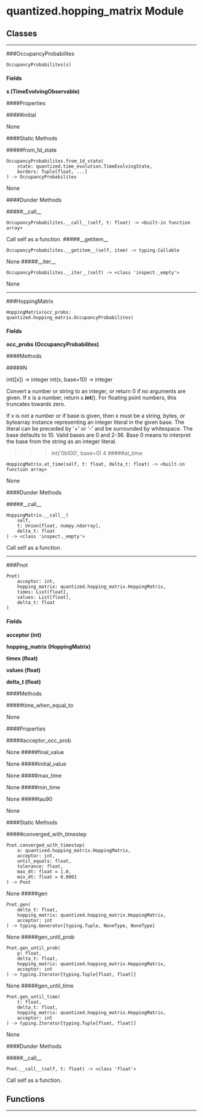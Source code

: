 # quantized.hopping_matrix Module



## Classes

---

###OccupancyProbabilites

```
OccupancyProbabilites(s)
```
#### Fields

 **s (TimeEvolvingObservable)** 



####Properties

#####initial


None



####Static Methods

#####from\_1d\_state
```
OccupancyProbabilites.from_1d_state(
    state: quantized.time_evolution.TimeEvolvingState,
    borders: Tuple[float, ...]
) -> OccupancyProbabilites
```


None



####Dunder Methods

#####\_\_call\_\_
```
OccupancyProbabilites.__call__(self, t: float) -> <built-in function array>
```


Call self as a function.
#####\_\_getitem\_\_
```
OccupancyProbabilites.__getitem__(self, item) -> typing.Callable
```


None
#####\_\_iter\_\_
```
OccupancyProbabilites.__iter__(self) -> <class 'inspect._empty'>
```


None

 --- 

###HoppingMatrix

```
HoppingMatrix(occ_probs: quantized.hopping_matrix.OccupancyProbabilites)
```
#### Fields

 **occ_probs (OccupancyProbabilites)** 

####Methods

#####N


int([x]) -> integer
int(x, base=10) -> integer

Convert a number or string to an integer, or return 0 if no arguments
are given.  If x is a number, return x.__int__().  For floating point
numbers, this truncates towards zero.

If x is not a number or if base is given, then x must be a string,
bytes, or bytearray instance representing an integer literal in the
given base.  The literal can be preceded by '+' or '-' and be surrounded
by whitespace.  The base defaults to 10.  Valid bases are 0 and 2-36.
Base 0 means to interpret the base from the string as an integer literal.
>>> int('0b100', base=0)
4
#####at\_time
```
HoppingMatrix.at_time(self, t: float, delta_t: float) -> <built-in function array>
```


None







####Dunder Methods

#####\_\_call\_\_
```
HoppingMatrix.__call__(
    self,
    t: Union[float, numpy.ndarray],
    delta_t: float
) -> <class 'inspect._empty'>
```


Call self as a function.

 --- 

###Pnot

```
Pnot(
    acceptor: int,
    hopping_matrix: quantized.hopping_matrix.HoppingMatrix,
    times: List[float],
    values: List[float],
    delta_t: float
)
```
#### Fields

 **acceptor (int)** 

 **hopping_matrix (HoppingMatrix)** 

 **times (float)** 

 **values (float)** 

 **delta_t (float)** 

####Methods

#####time\_when\_equal\_to


None



####Properties

#####acceptor\_occ\_prob


None
#####final\_value


None
#####initial\_value


None
#####max\_time


None
#####min\_time


None
#####tau90


None



####Static Methods

#####converged\_with\_timestep
```
Pnot.converged_with_timestep(
    a: quantized.hopping_matrix.HoppingMatrix,
    acceptor: int,
    until_equals: float,
    tolerance: float,
    max_dt: float = 1.0,
    min_dt: float = 0.0001
) -> Pnot
```


None
#####gen
```
Pnot.gen(
    delta_t: float,
    hopping_matrix: quantized.hopping_matrix.HoppingMatrix,
    acceptor: int
) -> typing.Generator[typing.Tuple, NoneType, NoneType]
```


None
#####gen\_until\_prob
```
Pnot.gen_until_prob(
    p: float,
    delta_t: float,
    hopping_matrix: quantized.hopping_matrix.HoppingMatrix,
    acceptor: int
) -> typing.Iterator[typing.Tuple[float, float]]
```


None
#####gen\_until\_time
```
Pnot.gen_until_time(
    t: float,
    delta_t: float,
    hopping_matrix: quantized.hopping_matrix.HoppingMatrix,
    acceptor: int
) -> typing.Iterator[typing.Tuple[float, float]]
```


None



####Dunder Methods

#####\_\_call\_\_
```
Pnot.__call__(self, t: float) -> <class 'float'>
```


Call self as a function.



## Functions

----

